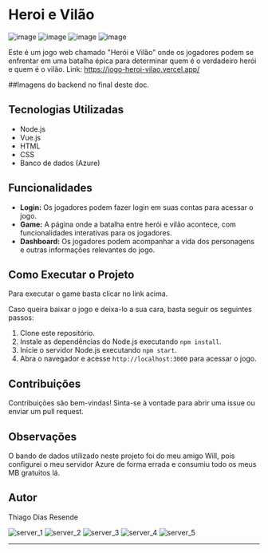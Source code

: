 # Heroi e Vilão
![image](https://github.com/ThiagoResende88/Jogo_Heroi-Vilao/assets/117482959/484e3d65-f880-4f6d-b8e8-083a80c6da76)
![image](https://github.com/ThiagoResende88/Jogo_Heroi-Vilao/assets/117482959/fa27af14-9198-491d-9df1-dc4c3299c785)
![image](https://github.com/ThiagoResende88/Jogo_Heroi-Vilao/assets/117482959/2f4e4ae4-732a-4843-8d2b-ae6311fa2c7c)
![image](https://github.com/ThiagoResende88/Jogo_Heroi-Vilao/assets/117482959/2c913684-bc1e-4d81-95f7-f98d1bd10af2)

Este é um jogo web chamado "Herói e Vilão" onde os jogadores podem se enfrentar em uma batalha épica para determinar quem é o verdadeiro herói e quem é o vilão.
Link: https://jogo-heroi-vilao.vercel.app/ 

##Imagens do backend no final deste doc.

## Tecnologias Utilizadas

- Node.js
- Vue.js
- HTML
- CSS
- Banco de dados (Azure)

## Funcionalidades

- **Login:** Os jogadores podem fazer login em suas contas para acessar o jogo.
- **Game:** A página onde a batalha entre herói e vilão acontece, com funcionalidades interativas para os jogadores.
- **Dashboard:** Os jogadores podem acompanhar a vida dos personagens e outras informações relevantes do jogo.

## Como Executar o Projeto

Para executar o game basta clicar no link acima. 

Caso queira baixar o jogo e deixa-lo a sua cara, basta seguir os seguintes passos:

1. Clone este repositório.
2. Instale as dependências do Node.js executando `npm install`.
3. Inicie o servidor Node.js executando `npm start`.
4. Abra o navegador e acesse `http://localhost:3000` para acessar o jogo.

## Contribuições

Contribuições são bem-vindas! Sinta-se à vontade para abrir uma issue ou enviar um pull request.

## Observações

O bando de dados utilizado neste projeto foi do meu amigo Will, pois configurei o meu servidor Azure de forma errada e consumiu todo os meus MB gratuitos lá.

## Autor

Thiago Dias Resende

![server_1](https://github.com/ThiagoResende88/Jogo_Heroi-Vilao-/assets/117482959/81c49388-3fb9-45ee-b399-09ab4e038287)
![server_2](https://github.com/ThiagoResende88/Jogo_Heroi-Vilao-/assets/117482959/1b385c05-7659-431e-aa70-e30e70f74ad7)
![server_3](https://github.com/ThiagoResende88/Jogo_Heroi-Vilao-/assets/117482959/5717a6ab-a734-4646-86dd-d2944929b531)
![server_4](https://github.com/ThiagoResende88/Jogo_Heroi-Vilao-/assets/117482959/9db16b90-f717-49c9-8c2e-707b34c70183)
![server_5](https://github.com/ThiagoResende88/Jogo_Heroi-Vilao-/assets/117482959/74d7fdf1-ae86-4716-9902-38e9cdff6cbd)

---
